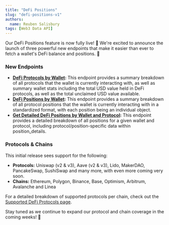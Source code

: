 ```yaml
---
title: "DeFi Positions"
slug: "defi-positions-v1"
authors:
  name: Reuben Salisbury
tags: [Web3 Data API]
---
```


Our DeFi Positions feature is now fully live! 🚀 We're excited to announce the launch of three powerful new endpoints that make it easier than ever to fetch a wallet's DeFi balance and positions. 🤩

### New Endpoints
- **[DeFi Protocols by Wallet](https://deep-index.moralis.io/api-docs-2.2/#/Wallets/getDefiSummary):** This endpoint provides a summary breakdown of all protocols that the wallet is currently interacting with, as well as summary wallet stats including the total USD value held in DeFi protocols, as well as the total unclaimed USD value available.
- **[DeFi Positions by Wallet](https://deep-index.moralis.io/api-docs-2.2/#/Wallets/getDefiPositionsSummary):** This endpoint provides a summary breakdown of all protocol positions that the wallet is currently interacting with in a standardized format, with each position being an individual object.
- **[Get Detailed DeFi Positions by Wallet and Protocol](https://deep-index.moralis.io/api-docs-2.2/#/Wallets/getDefiPositionsByProtocol):** This endpoint provides a detailed breakdown of all positions for a given wallet and protocol, including protocol/position-specific data within position_details.

### Protocols & Chains
This initial release sees support for the following:
- **Protocols:** Uniswap (v2 & v3), Aave (v2 & v3), Lido, MakerDAO, PancakeSwap, SushiSwap and many more, with even more coming very soon.
- **Chains:** Ethereum, Polygon, Binance, Base, Optimism, Arbitrum, Avalanche and Linea

For a detailed breakdown of supported protocols per chain, check out the [Supported DeFi Protocols page](/web3-data-api/evm/defi-protocols-and-chains).

Stay tuned as we continue to expand our protocol and chain coverage in the coming weeks! 🚀
